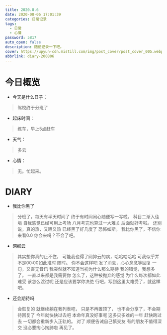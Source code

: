```yaml
---
title: 2020.8.6
date: 2020-08-06 17:01:39
categories: 日常记录
tags: 
  - 日常
  - 心情
password: 5817
auto_open: false
description: 随便记录一下吧。
cover: https://upyun-cdn.mistill.com/img/post_cover/post_cover_005.webp
abbrlink: diary-200806
---
```

# 今日概览
- 今天是什么日子：
> 驾校终于分班了
- 起床时间：
> 练车，早上5点赶车
- 天气：
> 多云
- 心情：
> 无。忙起来。

# DIARY
- 我比你黑了
> 分班了，每天有半天时间了
终于有时间闲心随便写一写啦。
科目二渐入佳境
自我感觉已经可用上考场
八月考完也算过一大难关
后面就好考啦。
还别说，真的热，又晒又热
已经黑了好几度了
恐怖如斯。
我比你黑了，不信你来看0.0
你会来吗？不会了吧。
- 网抑云
> 其实想你真的止不住，
可能我也得了网抑云的病，哈哈哈哈哈
可我似乎并不是00:00如此准时
随时。
你不会这样吧
发了消息，心心念念等回复
一句，又杳无音讯
我突然就不知道当初为什么那么期待
我的错觉，我想多了。
一直以来都是我需要你
怎么了，这种被抛弃的感觉
为什么每次都如此难受
该怎么渡过呢
还是应该要学你决绝
行吧，写到这里太难受了，就这样吧。
- 还会期待吗
> 会恢复的
就继续躺在我列表吧，
只是不再置顶了，
也不会分享了，不会期待回复了
今年就快快过去吧
本命年真没好事呢
这多灾多难的一年
赶快跨过去
一切都会重新步入正轨的。
对了
顺便告诫自己慎交友
有的朋友不值得深交
没必要掏心掏肺啦
再见了。